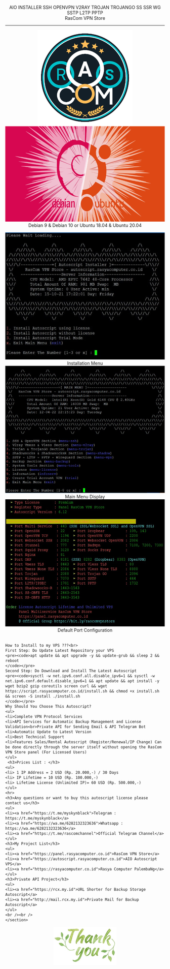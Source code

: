 <!DOCTYPE html>
<html>

  <head>
    <meta charset='utf-8' />
    <meta http-equiv="X-UA-Compatible" content="chrome=1" />
    <meta name="description" content="Home Page : My Github Web" />
  </head>

  <body>
    <p align="center">
    AIO INSTALLER SSH OPENVPN V2RAY TROJAN TROJANGO SS SSR WG SSTP L2TP PPTP<br>
    RasCom VPN Store<br>
      </p><hr><p align="center">
  <img src="https://github.com/myskynblack/aioscvps/raw/main/image/RasComVPNStore.png" width="300" height="300" alt="hi" class="inline"/><br />
  <img src="https://github.com/myskynblack/aioscvps/raw/main/image/os.png" width="600" height="300" alt="hi" class="inline"/><br />
  Debian 9 & Debian 10 or Ubuntu 18.04 & Ubuntu 20.04
    </p>
<div id="main_content_wrap" class="outer">
    <section id="main_content" class="inner">
      <p align="center">
    <img src="https://github.com/myskynblack/aioscvps/blob/main/image/install.jpg" width="600" height="400" alt="hi" class="inline"/><br />
    Installation Menu<br>
    <img src="https://github.com/myskynblack/aioscvps/blob/main/image/menu.jpg" width="600" height="400" alt="hi" class="inline"/><br />
    Main Menu Display<br>
    <img src="https://github.com/myskynblack/aioscvps/blob/main/image/port.jpg" width="600" height="400" alt="hi" class="inline"/><br />
    Default Port Configuration<br><br>
        </p>

    How to Install to my VPS ???<br>
    First Step: Do Update Latest Repository your VPS
    <pre><code>apt update && apt upgrade -y && update-grub && sleep 2 && reboot 
    </code></pre>
    Second Step: Do Download and Install The Latest Autoscript
    <pre><code>sysctl -w net.ipv6.conf.all.disable_ipv6=1 && sysctl -w net.ipv6.conf.default.disable_ipv6=1 && apt update && apt install -y wget bzip2 gzip coreutils screen curl && wget https://script.rasyacomputer.co.id/install.sh && chmod +x install.sh && screen -S install ./install.sh 
    </code></pre>
    Why Should You Choose This Autoscript?
    <ul>
    <li>Complete VPN Protocol Services
    <li>API Services for Automatic Backup Management and License Validation<br>Private API for Sending Email & API Telegram Bot
    <li>Automatic Update to Latest Version
    <li>Best Technical Support
    <li>Features Sales/Rental Autoscript (Register/Renewal/IP Change) Can be done directly through the server itself without opening the RasCom VPN Store panel (For Licensed Users)    
    </ul>
     <h3>Prices List : </h3>
    <ul> 
    <li> 1 IP Address = 2 USD (Rp. 20.000,-) / 30 Days
    <li> IP Lifetime = 10 USD (Rp. 100.000,-) 
    <li> Lifetime License (Unlimited IP)= 60 USD (Rp. 500.000,-) 
    </ul>
    <hr>
    <h3>Any questions or want to buy this autoscript license please contact us</h3>
    <ul>
    <li><a href="https://t.me/myskynblack">Telegram : https://t.me/myskynblack</a>
    <li><a href="https://wa.me/6282132323636">Whatsapp : https://wa.me/6282132323636</a>
    <li><a href="https://t.me/rascomchannel">Official Telegram Channel</a>
    </ul>
    <h3>My Project List</h3>
    <ul>
    <li><a href="https://panel.rasyacomputer.co.id">RasCom VPN Store</a>
    <li><a href="https://autoscript.rasyacomputer.co.id">AIO Autoscript VPS</a>
    <li><a href="https://rasyacomputer.co.id">Rasya Computer PalembaNg</a>
    </ul>
    <h3>Private API Project</h3>
    <ul>
    <li><a href="https://rcx.my.id">URL Shorter for Backup Storage Autoscript</a>
    <li><a href="http://mail.rcx.my.id">Private Mail for Backup Autoscript</a>
    </ul>
    <br /><br />
    </section>
</div>
    <p align="center">
  <img src="https://github.com/myskynblack/aioscvps/blob/main/image/thankyou.jpg" width="200" height="120" alt="hi" class="inline"/><br />
    </p>
</body>
</html>
